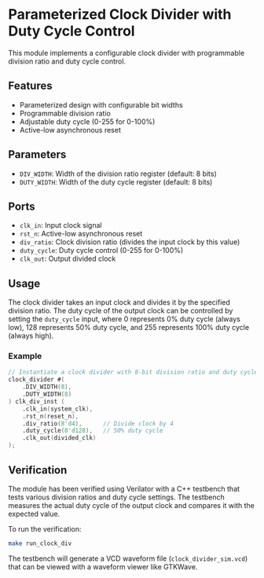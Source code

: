 # Parameterized Clock Divider with Duty Cycle Control

This module implements a configurable clock divider with programmable division ratio and duty cycle control.

## Features

- Parameterized design with configurable bit widths
- Programmable division ratio
- Adjustable duty cycle (0-255 for 0-100%)
- Active-low asynchronous reset

## Parameters

- `DIV_WIDTH`: Width of the division ratio register (default: 8 bits)
- `DUTY_WIDTH`: Width of the duty cycle register (default: 8 bits)

## Ports

- `clk_in`: Input clock signal
- `rst_n`: Active-low asynchronous reset
- `div_ratio`: Clock division ratio (divides the input clock by this value)
- `duty_cycle`: Duty cycle control (0-255 for 0-100%)
- `clk_out`: Output divided clock

## Usage

The clock divider takes an input clock and divides it by the specified division ratio. The duty cycle of the output clock can be controlled by setting the `duty_cycle` input, where 0 represents 0% duty cycle (always low), 128 represents 50% duty cycle, and 255 represents 100% duty cycle (always high).

### Example

```verilog
// Instantiate a clock divider with 8-bit division ratio and duty cycle
clock_divider #(
    .DIV_WIDTH(8),
    .DUTY_WIDTH(8)
) clk_div_inst (
    .clk_in(system_clk),
    .rst_n(reset_n),
    .div_ratio(8'd4),      // Divide clock by 4
    .duty_cycle(8'd128),   // 50% duty cycle
    .clk_out(divided_clk)
);
```

## Verification

The module has been verified using Verilator with a C++ testbench that tests various division ratios and duty cycle settings. The testbench measures the actual duty cycle of the output clock and compares it with the expected value.

To run the verification:

```bash
make run_clock_div
```

The testbench will generate a VCD waveform file (`clock_divider_sim.vcd`) that can be viewed with a waveform viewer like GTKWave. 